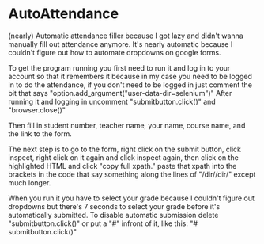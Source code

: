 # AutoAttendance
(nearly) Automatic attendance filler because I got lazy and didn't wanna manually fill out attendance anymore. It's nearly automatic because I couldn't figure out how to automate dropdowns on google forms.

To get the program running you first need to run it and log in to your account so that it remembers it because in my case you need to be logged in to do the attendance, if you don't need to be logged in just comment the bit that says "option.add_argument("user-data-dir=selenium")" After running it and logging in uncomment "submitbutton.click()" and "browser.close()" 

Then fill in student number, teacher name, your name, course name, and the link to the form. 

The next step is to go to the form, right click on the submit button, click inspect, right click on it again and click inspect again, then click on the highlighted HTML and click "copy full xpath." paste that xpath into the brackets in the code that say something along the lines of "/dir/<body>/dir/" except much longer.

When you run it you have to select your grade because I couldn't figure out dropdowns but there's 7 seconds to select your grade before it's automatically submitted. To disable automatic submission delete "submitbutton.click()" or put a "#" infront of it, like this: "# submitbutton.click()"


